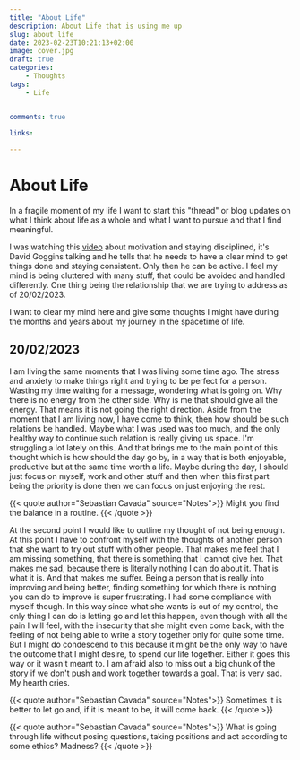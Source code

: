 ```yaml
---
title: "About Life"
description: About Life that is using me up
slug: about life
date: 2023-02-23T10:21:13+02:00
image: cover.jpg
draft: true
categories:
    - Thoughts
tags:
    - Life


comments: true

links:
    
---
```


# About Life

In a fragile moment of my life I want to start this "thread" or blog updates on what I think about life as a whole and what I want to pursue and that I find meaningful.

I was watching this [video](https://www.youtube.com/watch?v=ZK6T1_RS6yY&ab_channel=KaizenMotivation) about motivation and staying disciplined, it's David Goggins talking and he tells that he needs to have a clear mind to get things done and staying consistent. Only then he can be active. I feel my mind is being cluttered with many stuff, that could be avoided and handled differently. One thing being the relationship that we are trying to address as of 20/02/2023.

I want to clear my mind here and give some thoughts I might have during the months and years about my journey in the spacetime of life.

## 20/02/2023

I am living the same moments that I was living some time ago. The stress and anxiety to make things right and trying to be perfect for a person. Wasting my time waiting for a message, wondering what is going on. Why there is no energy from the other side. Why is me that should give all the energy. That means it is not going the right direction. 
Aside from the moment that I am living now, I have come to think, then how should be such relations be handled. Maybe what I was used was too much, and the only healthy way to continue such relation is really giving us space. I'm struggling a lot lately on this. And that brings me to the main point of this thought which is how should the day go by, in a way that is both enjoyable, productive but at the same time worth a life. Maybe during the day, I should just focus on myself, work and other stuff and then when this first part being the priority is done then we can focus on just enjoying the rest. 

{{< quote author="Sebastian Cavada" source="Notes">}}
Might you find the balance in a routine.
{{< /quote >}}

At the second point I would like to outline my thought of not being enough. At this point I have to confront myself with the thoughts of another person that she want to try out stuff with other people. That makes me feel that I am missing something, that there is something that I cannot give her. That makes me sad, because there is literally nothing I can do about it. That is what it is. And that makes me suffer. Being a person that is really into improving and being better, finding something for which there is nothing you can do to improve is super frustrating. I had some compliance with myself though. In this way since what she wants is out of my control, the only thing I can do is letting go and let this happen, even though with all the pain I will feel, with the insecurity that she might even come back, with the feeling of not being able to write a story together only for quite some time. But I might do condescend to this because it might be the only way to have the outcome that I might desire, to spend our life together. Either it goes this way or it wasn't meant to. I am afraid also to miss out a big chunk of the story if we don't push and work together towards a goal. That is very sad. My hearth cries.

{{< quote author="Sebastian Cavada" source="Notes">}}
Sometimes it is better to let go and, if it is meant to be, it will come back.
{{< /quote >}}

{{< quote author="Sebastian Cavada" source="Notes">}}
What is going through life without posing questions, taking positions and act according to some ethics? Madness?
{{< /quote >}}